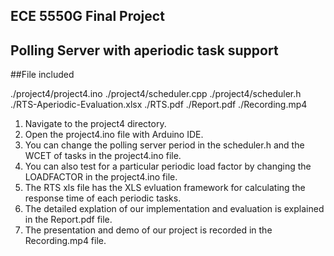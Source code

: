 ## ECE 5550G Final Project
## Polling Server with aperiodic task support

##File included

  ./project4/project4.ino
  ./project4/scheduler.cpp
  ./project4/scheduler.h
  ./RTS-Aperiodic-Evaluation.xlsx
  ./RTS.pdf
  ./Report.pdf
  ./Recording.mp4
  
1. Navigate to the project4 directory.
2. Open the project4.ino file with Arduino IDE.
3. You can change the polling server period in the scheduler.h and the WCET of tasks in the project4.ino file.
4. You can also test for a particular periodic load factor by changing the LOADFACTOR in the project4.ino file.
5. The RTS xls file has the XLS evluation framework for calculating the response time of each periodic tasks.
6. The detailed explation of our implementation and evaluation is explained in the Report.pdf file.
7. The presentation and demo of our project is recorded in the Recording.mp4 file.
